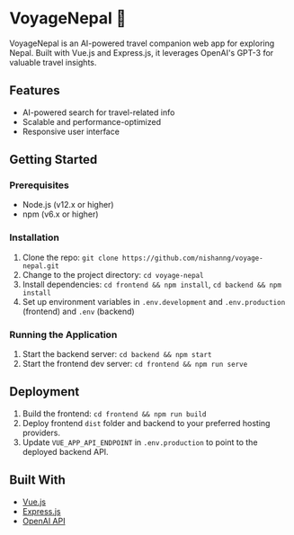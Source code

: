 # VoyageNepal 🚀

VoyageNepal is an AI-powered travel companion web app for exploring Nepal. Built with Vue.js and Express.js, it leverages OpenAI's GPT-3 for valuable travel insights.

## Features

- AI-powered search for travel-related info
- Scalable and performance-optimized
- Responsive user interface

## Getting Started

### Prerequisites

- Node.js (v12.x or higher)
- npm (v6.x or higher)

### Installation

1. Clone the repo: `git clone https://github.com/nishanng/voyage-nepal.git`
2. Change to the project directory: `cd voyage-nepal`
3. Install dependencies: `cd frontend && npm install`, `cd backend && npm install`
4. Set up environment variables in `.env.development` and `.env.production` (frontend) and `.env` (backend)

### Running the Application

1. Start the backend server: `cd backend && npm start`
2. Start the frontend dev server: `cd frontend && npm run serve`

## Deployment

1. Build the frontend: `cd frontend && npm run build`
2. Deploy frontend `dist` folder and backend to your preferred hosting providers.
3. Update `VUE_APP_API_ENDPOINT` in `.env.production` to point to the deployed backend API.

## Built With

- [Vue.js](https://vuejs.org/)
- [Express.js](https://expressjs.com/)
- [OpenAI API](https://www.openai.com/api/)
